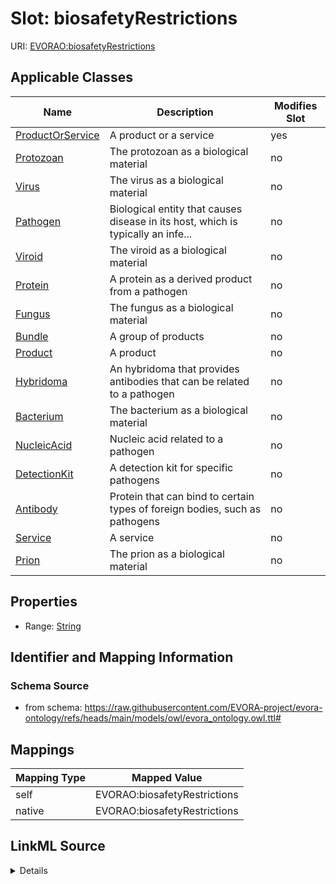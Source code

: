 

# Slot: biosafetyRestrictions



URI: [EVORAO:biosafetyRestrictions](https://raw.githubusercontent.com/EVORA-project/evora-ontology/refs/heads/main/models/owl/evora_ontology.owl.ttl#biosafetyRestrictions)



<!-- no inheritance hierarchy -->





## Applicable Classes

| Name | Description | Modifies Slot |
| --- | --- | --- |
| [ProductOrService](ProductOrService.md) | A product or a service |  yes  |
| [Protozoan](Protozoan.md) | The protozoan as a biological material |  no  |
| [Virus](Virus.md) | The virus as a biological material |  no  |
| [Pathogen](Pathogen.md) | Biological entity that causes disease in its host, which is typically an infe... |  no  |
| [Viroid](Viroid.md) | The viroid as a biological material |  no  |
| [Protein](Protein.md) | A protein as a derived product from a pathogen |  no  |
| [Fungus](Fungus.md) | The fungus as a biological material |  no  |
| [Bundle](Bundle.md) | A group of products |  no  |
| [Product](Product.md) | A product |  no  |
| [Hybridoma](Hybridoma.md) | An hybridoma that provides antibodies that can be related to a pathogen |  no  |
| [Bacterium](Bacterium.md) | The bacterium as a biological material |  no  |
| [NucleicAcid](NucleicAcid.md) | Nucleic acid related to a pathogen |  no  |
| [DetectionKit](DetectionKit.md) | A detection kit for specific pathogens |  no  |
| [Antibody](Antibody.md) | Protein that can bind to certain types of foreign bodies, such as pathogens |  no  |
| [Service](Service.md) | A service |  no  |
| [Prion](Prion.md) | The prion as a biological material |  no  |







## Properties

* Range: [String](String.md)





## Identifier and Mapping Information







### Schema Source


* from schema: https://raw.githubusercontent.com/EVORA-project/evora-ontology/refs/heads/main/models/owl/evora_ontology.owl.ttl#




## Mappings

| Mapping Type | Mapped Value |
| ---  | ---  |
| self | EVORAO:biosafetyRestrictions |
| native | EVORAO:biosafetyRestrictions |




## LinkML Source

<details>
```yaml
name: biosafetyRestrictions
from_schema: https://raw.githubusercontent.com/EVORA-project/evora-ontology/refs/heads/main/models/owl/evora_ontology.owl.ttl#
rank: 1000
alias: biosafetyRestrictions
domain_of:
- ProductOrService
range: string

```
</details>